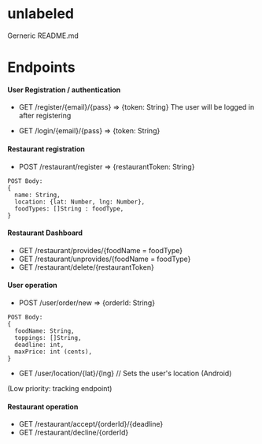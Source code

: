 # unlabeled

Gerneric README.md



# Endpoints

#### User Registration / authentication
* GET /register/{email}/{pass} => {token: String}
The user will be logged in after registering

* GET /login/{email}/{pass} => {token: String}

#### Restaurant registration
* POST /restaurant/register => {restaurantToken: String}
```
POST Body: 
{
  name: String,
  location: {lat: Number, lng: Number},
  foodTypes: []String : foodType,
}
```

#### Restaurant Dashboard

* GET /restaurant/provides/{foodName = foodType}
* GET /restaurant/unprovides/{foodName = foodType}
* GET /restaurant/delete/{restaurantToken}


#### User operation
* POST /user/order/new => {orderId: String}

```
POST Body: 
{
  foodName: String,
  toppings: []String,
  deadline: int,
  maxPrice: int (cents),
}
```


* GET /user/location/{lat}/{lng} // Sets the user's location (Android)

(Low priority: tracking endpoint)


#### Restaurant operation
* GET /restaurant/accept/{orderId}/{deadline}
* GET /restaurant/decline/{orderId}



  
